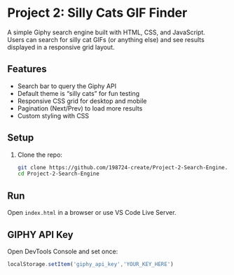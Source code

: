 # Project 2: Silly Cats GIF Finder 

A simple Giphy search engine built with HTML, CSS, and JavaScript.  
Users can search for silly cat GIFs (or anything else) and see results displayed in a responsive grid layout.

## Features
- Search bar to query the Giphy API
-  Default theme is “silly cats” for fun testing
- Responsive CSS grid for desktop and mobile
- Pagination (Next/Prev) to load more results
- Custom styling with CSS

## Setup
1. Clone the repo:
   ```bash
   git clone https://github.com/198724-create/Project-2-Search-Engine.git
   cd Project-2-Search-Engine
## Run
Open `index.html` in a browser or use VS Code Live Server.

## GIPHY API Key
Open DevTools Console and set once:
```js
localStorage.setItem('giphy_api_key','YOUR_KEY_HERE')
